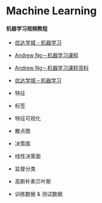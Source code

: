 # Machine Learning

#### 机器学习视频教程

* [优达学城 - 机器学习](https://cn.udacity.com/courses/machine-learning)
* [Andrew Ng－机器学习课程](https://www.coursera.org/learn/machine-learning)
* [Andrew Ng－机器学习课程资料](http://cs229.stanford.edu/materials.html)
* [优达学城－机器学习](https://cn.udacity.com/mlnd/)

* 特征
* 标签
* 特征可视化
* 散点图
* 决策面
* 线性决策面
* 监督分类
* 高斯朴素贝叶斯
* 训练数据 & 测试数据
